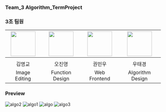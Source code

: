 ### Team_3 Algorithm_TermProject

### 3조 팀원
|<img src="https://github.com/Recarrdo.png" width="80">|<img src="https://github.com/OJOJIN.png" width="80">|<img src="https://github.com/MINUUUUUUUUUUUU.png" width="80">|<img src="https://github.com/wootaegyeoung.png" width="80">|
|:---:|:---:|:---:|:---:|
|[](https://github.com/Recarrdo)|[](https://github.com/OJOJIN)|[](https://github.com/MINUUUUUUUUUUUU)|[](https://github.com/wootaegyeoung)|
|김명교|오진영|권민우|우태경|
|Image Editing|Function Design|Web Frontend|Algorithm Design|

### Preview
![algo2](https://user-images.githubusercontent.com/99639919/204121800-46aca0fa-1105-4c18-81ae-f365d3187e22.png)
![algo1](https://user-images.githubusercontent.com/99639919/204121812-5df3639b-7a3a-468c-b701-368b2190ee4f.png)
![algo](https://user-images.githubusercontent.com/99639919/204121816-f23cfec3-733b-49a8-ae2d-981d7b94cb85.png)
![algo3](https://user-images.githubusercontent.com/99639919/204121819-9ba28973-f657-4952-9b96-ba34618fe69a.png)
